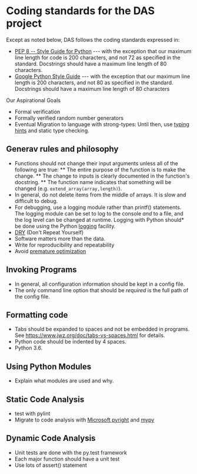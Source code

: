 # Coding standards for the DAS project

Except as noted below, DAS follows the coding standards expressed in:
* [PEP 8 -- Style Guide for Python](https://www.python.org/dev/peps/pep-0008/)  --- with the exception that our maximum line length for code is 200 characters, and not 72 as specified in the standard. Docstrings should have a maximum line length of 80 characters.
* [Google Python Style Guide](http://google.github.io/styleguide/pyguide.html) --- with the exception that our maximum line length is 200 characters, and not 80 as specified in the standard. Docstrings should have a maximum line length of 80 characters

Our Aspirational Goals
* Formal verification
* Formally verified random number generators
* Eventual Migration to language with strong-types: Until then, use [typing hints](https://docs.python.org/3/library/typing.html) and static type checking.

## Generav rules and philosophy
* Functions should not change their input arguments unless all of the following are true:
** The entire purpose of the function is to make the change.
** The change to inputs is clearly documented in the function's docstring.
** The function name indicates that something will be changed (e.g. `extend_array(array,length)`).
* In general, do not delete items from the middle of arrays. It is slow and difficult to debug.
* For debugging, use a logging module rather than printf() statements. The logging module can be set to log to the console *and* to a file, and the log level can be changed at runtime. Logging with Python should*  be done using the Python [logging](https://docs.python.org/3.4/library/logging.html) facility.
* [DRY](https://en.wikipedia.org/wiki/Don%27t_repeat_yourself) (Don't Repeat Yourself)
* Software matters more than the data.
* Write for reproducibility and repeatability
* Avoid [premature optimization](http://ubiquity.acm.org/article.cfm?id=1513451)

## Invoking Programs
* In general, all configuration information should be kept in a config file.
* The only command line option that should be *required* is the full path of the config file.

## Formatting code
* Tabs should be expanded to spaces and not be embedded in programs. See https://www.jwz.org/doc/tabs-vs-spaces.html for details.
* Python code should be indented by 4 spaces.
* Python 3.6.

## Using Python Modules
* Explain what modules are used and why.

## Static Code Analysis
* test with pylint
* Migrate to code analysis with [Microsoft pyright](https://github.com/Microsoft/pyright) and [mypy](http://mypy-lang.org/)

## Dynamic Code Analysis
* Unit tests are done with the py.test framework
* Each major function should have a unit test
* Use lots of assert() statement
